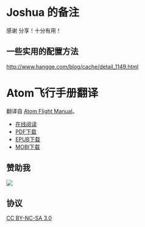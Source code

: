 # Joshua 的备注 #
感谢 分享！十分有用！

## 一些实用的配置方法 ##

http://www.hangge.com/blog/cache/detail_1149.html


# Atom飞行手册翻译 #

翻译自 [Atom Flight Manual](https://atom.io/docs)。

+ [在线阅读](http://wizardforcel.gitbooks.io/atom-flight-manual-zh-cn/content/)
+ [PDF下载](https://www.gitbook.com/download/pdf/book/wizardforcel/atom-flight-manual-zh-cn)
+ [EPUB下载](https://www.gitbook.com/download/epub/book/wizardforcel/atom-flight-manual-zh-cn)
+ [MOBI下载](https://www.gitbook.com/download/mobi/book/wizardforcel/atom-flight-manual-zh-cn)

## 赞助我 ##

![](img/qr_alipay.png)

## 协议 ##

[CC BY-NC-SA 3.0](http://creativecommons.org/licenses/by-nc-sa/3.0/cn/)
